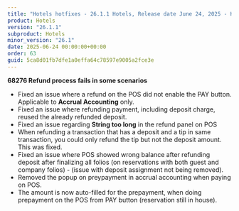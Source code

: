 ```yaml
---
title: "Hotels hotfixes - 26.1.1 Hotels, Release date June 24, 2025 - Hotfixes"
product: Hotels
version: "26.1.1"
subproduct: Hotels
minor_version: "26.1"
date: 2025-06-24 00:00:00+00:00
order: 63
guid: 5ca8d01fb7dfe1a0effa64c78597e9005a2fce3e
---
```


<strong>68276 Refund process fails in some scenarios</strong>
<ul><li>Fixed an issue where a refund on the POS did not enable the PAY button. Applicable to <b>Accrual Accounting</b> only.</li>
<li>Fixed an issue where refunding payment, including deposit charge, reused the already refunded deposit.</li>
<li>Fixed an issue regarding <b>String too long</b> in the refund panel on POS</li>
<li>When refunding a transaction that has a deposit and a tip in same transaction, you could only refund the tip but not the deposit amount. This was fixed.</li>
<li>Fixed an issue where POS showed wrong balance after refunding deposit after finalizing all folios (on reservations with both guest and company folios) - (issue with deposit assignment not being removed).</li>
<li>Removed the popup on preypayment in accrual accounting when paying on POS.</li>
<li>The amount is now auto-filled for the prepayment, when doing prepayment on the POS from PAY button (reservation still in house).</li></ul>
